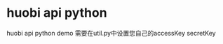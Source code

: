 huobi api python
====================

huobi api  python  demo
需要在util.py中设置您自己的accessKey secretKey
